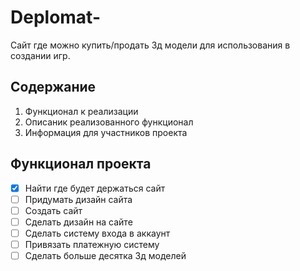 # Deplomat-

Сайт где можно купить/продать 3д модели для использования в создании игр.

## Содержание

1. Функционал к реализации
2. Описаник реализованного функционал
3. Информация для участников проекта

## Функционал проекта

- [x] Найти где будет держаться сайт
- [ ] Придумать дизайн сайта
- [ ] Создать сайт
- [ ] Сделать дизайн на сайте
- [ ] Сделать систему входа в аккаунт
- [ ] Привязать платежную систему
- [ ] Сделать больше десятка 3д моделей
